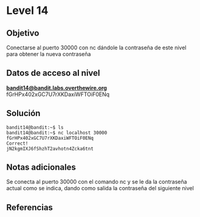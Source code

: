 # Level 14
## Objetivo
Conectarse al puerto 30000 con nc dándole la contraseña de este nivel para obtener la nueva contraseña
## Datos de acceso al nivel
**bandit14@bandit.labs.overthewire.org**
fGrHPx402xGC7U7rXKDaxiWFTOiF0ENq
## Solución
```
bandit14@bandit:~$ ls  
bandit14@bandit:~$ nc localhost 30000  
fGrHPx402xGC7U7rXKDaxiWFTOiF0ENq  
Correct!  
jN2kgmIXJ6fShzhT2avhotn4Zcka6tnt  
```
## Notas adicionales
Se conecta al puerto 30000 con el comando nc y se le da la contraseña actual como se indica, dando como salida la contraseña del siguiente nivel
## Referencias